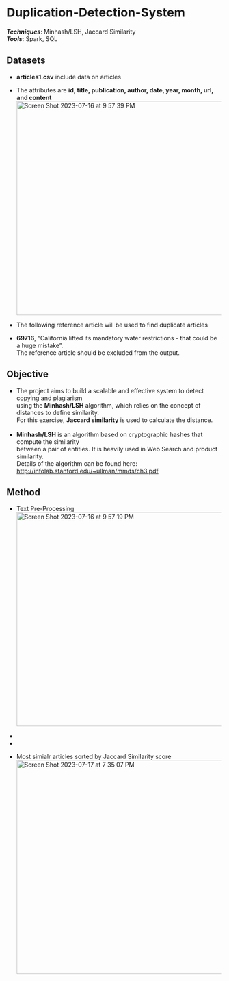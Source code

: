# Duplication-Detection-System

_**Techniques**_: Minhash/LSH, Jaccard Similarity <br />
_**Tools**_: Spark, SQL <br>

## Datasets
* **articles1.csv** include data on articles 
* The attributes are **id, title, publication, author, date, year, month, url, and content** <br />
<img width="500" alt="Screen Shot 2023-07-16 at 9 57 39 PM" src="https://github.com/SeungPang11/Duplication-Detection-System/assets/67944800/c7c70cb0-e5cd-4c0b-8880-05f6989a9929"> <br />

* The following reference article will be used to find duplicate articles <br /> 
* **69716**, “California lifted its mandatory water restrictions - that could be a huge mistake”. <br /> 
The reference article should be excluded from the output.

## Objective
* The project aims to build a scalable and effective system to detect copying and plagiarism <br />
  using the **Minhash/LSH** algorithm, which relies on the concept of distances to define similarity. <br /> 
  For this exercise, **Jaccard similarity** is used to calculate the distance. <br /> <br />
* **Minhash/LSH** is an algorithm based on cryptographic hashes that compute the similarity <br />
  between a pair of entities. It is heavily used in Web Search and product similarity.  <br />
  Details of the algorithm can be found here: http://infolab.stanford.edu/~ullman/mmds/ch3.pdf <br />

## Method
* Text Pre-Processing <br />
<img width="500" alt="Screen Shot 2023-07-16 at 9 57 19 PM" src="https://github.com/SeungPang11/Duplication-Detection-System/assets/67944800/15ff9e52-e091-4e25-8b7d-565d9b9daa3d"> <br />

*  <br />
*  <br /> 
*  Most simialr articles sorted by Jaccard Similarity score <br /> <img width="500" alt="Screen Shot 2023-07-17 at 7 35 07 PM" src="https://github.com/SeungPang11/Duplication-Detection-System/assets/67944800/128c32c6-028f-44dd-b8a0-a347bbb49306">



